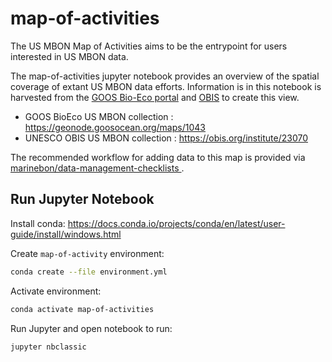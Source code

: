 # map-of-activities
The US MBON Map of Activities aims to be the entrypoint for users interested in US MBON data.

The map-of-activities jupyter notebook provides an overview of the spatial coverage of extant US MBON data efforts.
Information is in this notebook is harvested from the [GOOS Bio-Eco portal](https://bioeco.goosocean.org/) and [OBIS](https://obis.org/) to create this view.
  * GOOS BioEco US MBON collection : https://geonode.goosocean.org/maps/1043
  * UNESCO OBIS US MBON collection : https://obis.org/institute/23070

The recommended workflow for adding data to this map is provided via [marinebon/data-management-checklists
](https://github.com/marinebon/data-management-checklists).

## Run Jupyter Notebook
Install conda: <https://docs.conda.io/projects/conda/en/latest/user-guide/install/windows.html>

Create `map-of-activity` environment:
```bash
conda create --file environment.yml
```

Activate environment:
```bash
conda activate map-of-activities
```

Run Jupyter and open notebook to run:
```bash
jupyter nbclassic
```

